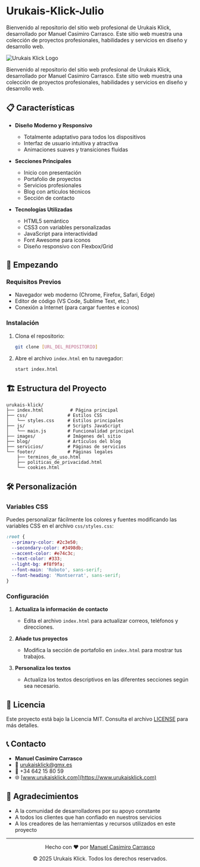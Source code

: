 # Urukais-Klick-Julio
Bienvenido al repositorio del sitio web profesional de Urukais Klick, desarrollado por Manuel Casimiro Carrasco. Este sitio web muestra una colección de proyectos profesionales, habilidades y servicios en diseño y desarrollo web.


![Urukais Klick Logo](/rana.svg)

Bienvenido al repositorio del sitio web profesional de Urukais Klick, desarrollado por Manuel Casimiro Carrasco. Este sitio web muestra una colección de proyectos profesionales, habilidades y servicios en diseño y desarrollo web.

## 📋 Características

- **Diseño Moderno y Responsivo**
  - Totalmente adaptativo para todos los dispositivos
  - Interfaz de usuario intuitiva y atractiva
  - Animaciones suaves y transiciones fluidas

- **Secciones Principales**
  - Inicio con presentación
  - Portafolio de proyectos
  - Servicios profesionales
  - Blog con artículos técnicos
  - Sección de contacto

- **Tecnologías Utilizadas**
  - HTML5 semántico
  - CSS3 con variables personalizadas
  - JavaScript para interactividad
  - Font Awesome para iconos
  - Diseño responsivo con Flexbox/Grid

## 🚀 Empezando

### Requisitos Previos

- Navegador web moderno (Chrome, Firefox, Safari, Edge)
- Editor de código (VS Code, Sublime Text, etc.)
- Conexión a Internet (para cargar fuentes e iconos)

### Instalación

1. Clona el repositorio:
   ```bash
   git clone [URL_DEL_REPOSITORIO]
   ```

2. Abre el archivo `index.html` en tu navegador:
   ```bash
   start index.html
   ```

## 🏗️ Estructura del Proyecto

```
urukais-klick/
├── index.html          # Página principal
├── css/               # Estilos CSS
│   └── styles.css     # Estilos principales
├── js/                # Scripts JavaScript
│   └── main.js        # Funcionalidad principal
├── images/            # Imágenes del sitio
├── blog/              # Artículos del blog
├── servicios/         # Páginas de servicios
└── footer/            # Páginas legales
    ├── terminos_de_uso.html
    ├── politicas_de_privacidad.html
    └── cookies.html
```

## 🛠️ Personalización

### Variables CSS

Puedes personalizar fácilmente los colores y fuentes modificando las variables CSS en el archivo `css/styles.css`:

```css
:root {
  --primary-color: #2c3e50;
  --secondary-color: #3498db;
  --accent-color: #e74c3c;
  --text-color: #333;
  --light-bg: #f8f9fa;
  --font-main: 'Roboto', sans-serif;
  --font-heading: 'Montserrat', sans-serif;
}
```

### Configuración

1. **Actualiza la información de contacto**
   - Edita el archivo `index.html` para actualizar correos, teléfonos y direcciones.

2. **Añade tus proyectos**
   - Modifica la sección de portafolio en `index.html` para mostrar tus trabajos.

3. **Personaliza los textos**
   - Actualiza los textos descriptivos en las diferentes secciones según sea necesario.

## 📝 Licencia

Este proyecto está bajo la Licencia MIT. Consulta el archivo [LICENSE](LICENSE) para más detalles.

## 📞 Contacto

- **Manuel Casimiro Carrasco**
- 📧 [urukaisklick@gmx.es](mailto:urukaisklick@gmx.es)
- 📱 +34 642 15 80 59
- 🌐 [www.urukaisklick.com](https://www.urukaisklick.com)

## 🙏 Agradecimientos

- A la comunidad de desarrolladores por su apoyo constante
- A todos los clientes que han confiado en nuestros servicios
- A los creadores de las herramientas y recursos utilizados en este proyecto

---

<div align="center">
  <p>Hecho con ❤️ por <a href="https://github.com/tu-usuario">Manuel Casimiro Carrasco</a></p>
  <p>© 2025 Urukais Klick. Todos los derechos reservados.</p>
</div>
